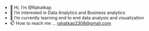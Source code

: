 - 👋 Hi, I’m @Rahatkap
- 👀 I’m interested in Data Analytics and Business analytics 
- 🌱 I’m currently learning end to end data analysis and visualization 
- 📫 How to reach me ... rahatkap2308@gmail.com

<!---
Rahatkap/Rahatkap is a ✨ special ✨ repository because its `README.md` (this file) appears on your GitHub profile.
You can click the Preview link to take a look at your changes.
--->
